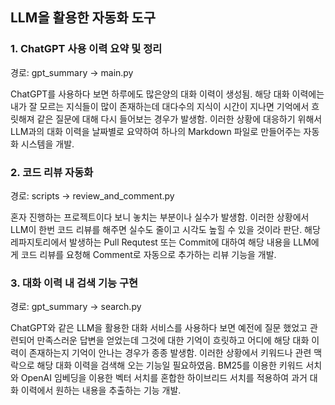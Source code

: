 ## LLM을 활용한 자동화 도구

### 1. ChatGPT 사용 이력 요약 및 정리
경로: gpt_summary -> main.py

ChatGPT를 사용하다 보면 하루에도 많은양의 대화 이력이 생성됨. 해당 대화 이력에는 내가 잘 모르는 지식들이 많이 존재하는데 대다수의 지식이 시간이 지나면 기억에서 흐릿해져 같은 질문에 대해 다시 들어보는 경우가 발생함.
이러한 상황에 대응하기 위해서 LLM과의 대화 이력을 날짜별로 요약하여 하나의 Markdown 파일로 만들어주는 자동화 시스템을 개발. 

### 2. 코드 리뷰 자동화
경로: scripts -> review_and_comment.py

혼자 진행하는 프로젝트이다 보니 놓치는 부분이나 실수가 발생함. 이러한 상황에서 LLM이 한번 코드 리뷰를 해주면 실수도 줄이고 시각도 높힐 수 있을 것이라 판단.
해당 레파지토리에서 발생하는 Pull Requtest 또는 Commit에 대하여 해당 내용을 LLM에게 코드 리뷰를 요청해 Comment로 자동으로 추가하는 리뷰 기능을 개발.

### 3. 대화 이력 내 검색 기능 구현
경로: gpt_summary -> search.py

ChatGPT와 같은 LLM을 활용한 대화 서비스를 사용하다 보면 예전에 질문 했었고 관련되어 만족스러운 답변을 얻었는데 그것에 대한 기억이 흐릿하고 어디에 해당 대화 이력이 존재하는지 기억이 안나는 경우가 종종 발생함.
이러한 상황에서 키워드나 관련 맥락으로 해당 대화 이력을 검색해 오는 기능일 필요하였음.
BM25를 이용한 키워드 서치와 OpenAI 임베딩을 이용한 벡터 서치를 혼합한 하이브리드 서치를 적용하여 과거 대화 이력에서 원하는 내용을 추출하는 기능 개발.